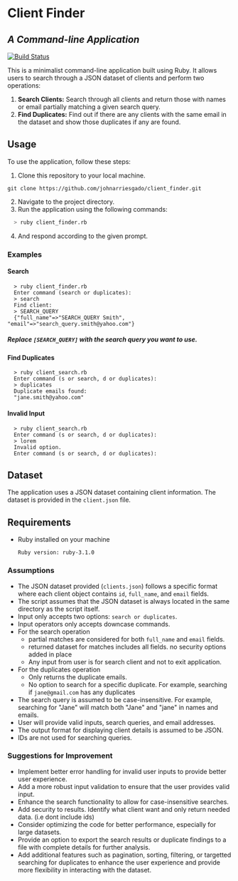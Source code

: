 # Client Finder
## _A Command-line Application_

[![Build Status](https://travis-ci.org/joemccann/dillinger.svg?branch=master)](https://travis-ci.org/joemccann/dillinger)

This is a minimalist command-line application built using Ruby. It allows users to search through a JSON dataset of clients and perform two operations:

1. **Search Clients:** Search through all clients and return those with names or email partially matching a given search query.
2. **Find Duplicates:** Find out if there are any clients with the same email in the dataset and show those duplicates if any are found.

## Usage

To use the application, follow these steps:

1. Clone this repository to your local machine.
```
git clone https://github.com/johnarriesgado/client_finder.git
```
2. Navigate to the project directory.
3. Run the application using the following commands:

  ```bash
    > ruby client_finder.rb
  ```

4. And respond according to the given prompt.

### Examples

  #### Search
  ```
    > ruby client_finder.rb
    Enter command (search or duplicates):
    > search
    Find client:
    > SEARCH_QUERY
    {"full_name"=>"SEARCH_QUERY Smith", "email"=>"search_query.smith@yahoo.com"}
  ```
  ##### Replace `[SEARCH_QUERY]` with the search query you want to use.

  #### Find Duplicates
  ```
    > ruby client_search.rb
    Enter command (s or search, d or duplicates):
    > duplicates
    Duplicate emails found:
    "jane.smith@yahoo.com"
  ```
  #### Invalid Input
  ```
    > ruby client_search.rb
    Enter command (s or search, d or duplicates):
    > lorem
    Invalid option.
    Enter command (s or search, d or duplicates):
  ```

## Dataset

The application uses a JSON dataset containing client information. The dataset is provided in the `client.json` file.

## Requirements

- Ruby installed on your machine
  ```
  Ruby version: ruby-3.1.0
  ```

### Assumptions
- The JSON dataset provided (`clients.json`) follows a specific format where each client object contains `id`, `full_name`, and `email` fields.
- The script assumes that the JSON dataset is always located in the same directory as the script itself.
- Input only accepts two options: `search or duplicates`.
- Input operators only accepts downcase commands. 
- For the search operation
  - partial matches are considered for both `full_name` and `email` fields.
  - returned dataset for matches includes all fields. no security options added in place
  - Any input from user is for search client and not to exit application.
- For the duplicates operation
  - Only returns the duplicate emails.
  - No option to search for a specific duplicate. For example, searching if `jane@gmail.com` has any duplicates
- The search query is assumed to be case-insensitive. For example, searching for "Jane" will match both "Jane" and "jane" in names and emails.
- User will provide valid inputs, search queries, and email addresses.
- The output format for displaying client details is assumed to be JSON.
- IDs are not used for searching queries.

### Suggestions for Improvement
- Implement better error handling for invalid user inputs to provide better user experience.
- Add a more robust input validation to ensure that the user provides valid input.
- Enhance the search functionality to allow for case-insensitive searches.
- Add security to results. Identify what client want and only return needed data. (i.e dont include ids)
- Consider optimizing the code for better performance, especially for large datasets.
- Provide an option to export the search results or duplicate findings to a file with complete details for further analysis.
- Add additional features such as pagination, sorting, filtering, or targetted searching for duplicates to enhance the user experience and provide more flexibility in interacting with the dataset.
